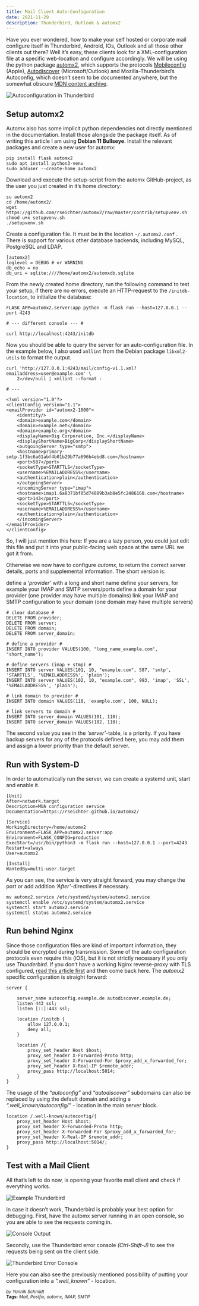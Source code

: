 ```yaml
---
title: Mail Client Auto-Configuration
date: 2021-11-29
description: Thunderbird, Outlook & automx2
---
```


Have you ever wondered, how to make your self hosted or corporate mail configure itself in Thunderbird, Android, IOs, Outlook and all those other clients out there? Well it’s easy, these clients look for a XML-configuration file at a specific web-location and configure accordingly. We will be using the python package [automx2](https://pypi.org/project/automx2/), which supports the protocols [Mobileconfig](https://support.apple.com/de-de/guide/profile-manager/pmdbd71ebc9/mac) (Apple), [Autodiscover](https://docs.microsoft.com/de-de/exchange/architecture/client-access/autodiscover?view=exchserver-2019) (Microsoft/Outlook) and Mozilla-Thunderbird’s Autoconfig, which doesn’t seem to be documented anywhere, but the somewhat obscure [MDN content archive](https://github.com/mdn/archived-content/tree/main/files/en-us/mozilla/thunderbird/autoconfiguration).

![Autoconfiguration in Thunderbird](/automx/automx_thunderbird.png)

## Setup automx2
Automx also has some implicit python dependencies not directly mentioned in the documentation. Install those alongside the package itself. As of writing this article I am using **Debian 11 Bullseye**. Install the relevant packages and create a new user for automx:


    pip install flask automx2
    sudo apt install python3-venv
    sudo adduser --create-home automx2

Download and execute the setup-script from the automx GitHub-project, as the user you just created in it’s home directory:

    su automx2
    cd /home/automx2/
    wget https://github.com/rseichter/automx2/raw/master/contrib/setupvenv.sh
    chmod u+x setupvenv.sh
    ./setupvenv.sh

Create a configuration file. It must be in the location `~/.automx2.conf` . There is support for various other database backends, including MySQL, PostgreSQL and LDAP.

    [automx2]
    loglevel = DEBUG # or WARNING
    db_echo = no
    db_uri = sqlite:////home/automx2/automxdb.sqlite

From the newly created home directory, run the following command to test your setup, if there are no errors, execute an HTTP-request to the `/initdb-location`, to initialize the database:

    FLASK_APP=automx2.server:app python -m flask run --host=127.0.0.1 --port 4243

    # --- different console --- #
    
    curl http://localhost:4243/initdb

Now you should be able to query the server for an auto-configuration file. In the example below, I also used `xmllint` from the Debian package `libxml2-utils` to format the output.


    curl 'http://127.0.0.1:4243/mail/config-v1.1.xml?emailaddress=user@example.com' \
        2>/dev/null | xmllint --format -                                                                        

    # ---

    <?xml version="1.0"?>
    <clientConfig version="1.1">
    <emailProvider id="automx2-1000">
        <identity/>
        <domain>example.com</domain>
        <domain>example.net</domain>
        <domain>example.org</domain>
        <displayName>Big Corporation, Inc.</displayName>
        <displayShortName>BigCorp</displayShortName>
        <outgoingServer type="smtp">
        <hostname>primary-smtp.1f3bc6a61abf4b01b29b77a696b4ebd8.com</hostname>
        <port>587</port>
        <socketType>STARTTLS</socketType>
        <username>%EMAILADDRESS%</username>
        <authentication>plain</authentication>
        </outgoingServer>
        <incomingServer type="imap">
        <hostname>imap1.6a8371bf05d74889b3ab8e5fc2486168.com</hostname>
        <port>143</port>
        <socketType>STARTTLS</socketType>
        <username>%EMAILADDRESS%</username>
        <authentication>plain</authentication>
        </incomingServer>
    </emailProvider>
    </clientConfig>

So, I will just mention this here: If you are a lazy person, you could just edit this file and put it into your public-facing web space at the same URL we got it from.

Otherwise we now have to configure *automx*, to return the correct server details, ports and supplemental information. The short version is:

define a *‘provider’* with a long and short name
define your servers, for example your IMAP and SMTP servers/ports
define a domain for your provider (one provider may have multiple domains)
link your IMAP and SMTP configuration to your domain (one domain may have multiple servers)

    # clear database #
    DELETE FROM provider;
    DELETE FROM server;
    DELETE FROM domain;
    DELETE FROM server_domain;

    # define a provider #
    INSERT INTO provider VALUES(100, "long_name_example.com", "short_name");

    # define servers (imap + stmp) #
    INSERT INTO server VALUES(101, 10, "example.com", 587, 'smtp', 'STARTTLS', '%EMAILADDRESS%', 'plain');
    INSERT INTO server VALUES(102, 10, "example.com", 993, 'imap', 'SSL', '%EMAILADDRESS%', 'plain');

    # link domain to provider #
    INSERT INTO domain VALUES(110, 'example.com', 100, NULL);

    # link servers to domain #
    INSERT INTO server_domain VALUES(101, 110);
    INSERT INTO server_domain VALUES(102, 110);

The second value you see in the *‘server’*-table, is a priority. If you have backup servers for any of the protocols defined here, you may add them and assign a lower priority than the default server.

## Run with System-D
In order to automatically run the server, we can create a systemd unit, start and enable it.


    [Unit]
    After=network.target
    Description=MUA configuration service
    Documentation=https://rseichter.github.io/automx2/

    [Service]
    WorkingDirectory=/home/automx2
    Environment=FLASK_APP=automx2.server:app
    Environment=FLASK_CONFIG=production
    ExecStart=/usr/bin/python3 -m flask run --host=127.0.0.1 --port=4243
    Restart=always
    User=automx2

    [Install]
    WantedBy=multi-user.target

As you can see, the service is very straight forward, you may change the port or add addition *‘After’*-directives if necessary.

    mv automx2.service /etc/systemd/system/automx2.service
    systemctl enable /etc/systemd/system/automx2.service
    systemctl start automx2.service
    systemctl status automx2.service

## Run behind Nginx
Since those configuration files are kind of important information, they should be encrypted during transmission. Some of the auto configuration protocols even require this (iOS), but it is not strictly necessary if you only use *Thunderbird*. If you don’t have a working Nginx reverse-proxy with TLS configured, [read this article first](https://medium.com/anti-clickbait-coalition/hassle-free-ssl-with-nginx-f34ddcacf197) and then come back here. The *automx2* specific configuration is straight forward:

    server {

        server_name autoconfig.example.de autodiscover.example.de;
        listen 443 ssl;
        listen [::]:443 ssl;

        location /initdb {
            allow 127.0.0.1;
            deny all;
        }

        location /{
            proxy_set_header Host $host;
            proxy_set_header X-Forwarded-Proto http;
            proxy_set_header X-Forwarded-For $proxy_add_x_forwarded_for;
            proxy_set_header X-Real-IP $remote_addr;
            proxy_pass http://localhost:5014;
        }
    }

The usage of the *“autoconfig”* and *“autodiscover”* subdomains can also be replaced by using the default domain and adding a *“.well_known/autoconfig/”* - location in the main server block.

    location /.well-known/autoconfig/{
        proxy_set_header Host $host;
        proxy_set_header X-Forwarded-Proto http;
        proxy_set_header X-Forwarded-For $proxy_add_x_forwarded_for;
        proxy_set_header X-Real-IP $remote_addr;
        proxy_pass http://localhost:5014/;
    }

## Test with a Mail Client
All that’s left to do now, is opening your favorite mail client and check if everything works.


![Example Thunderbird](/automx/automx_thunderbird_done.png)

In case it doesn’t work, Thunderbird is probably your best option for debugging. First, have the automx server running in an open console, so you are able to see the requests coming in.


![Console Output](/automx/automx_console_output.png)

Secondly, use the Thunderbird error console *(Ctrl-Shift-J)* to see the requests being sent on the client side.


![Thunderbird Error Console](/automx/thunderbird_error_console.png)

Here you can also see the previously mentioned possibility of putting your configuration into a *“.well_known”* - location.

<sup style="font-style: italic;">by Yannik Schmidt</sup><br>
<sup>**Tags:** _Mail, Postfix, automx, IMAP, SMTP_</sup>
